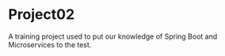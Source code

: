 # Project02
A training project used to put our knowledge of Spring Boot and Microservices to the test.
